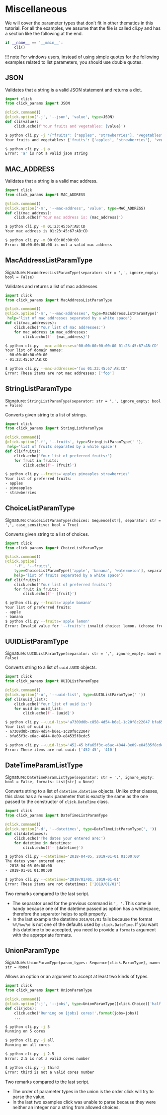 # Miscellaneous

We will cover the parameter types that don't fit in other thematics in this tutorial.
For all the examples, we assume that the file is called cli.py and has a section like the following at the end.

````python
if __name__ == '__main__':
    cli()
````

!!! note
    For windows users, instead of using simple quotes for the following examples related to list parameters,
    you should use double quotes.


## JSON

Validates that a string is a valid JSON statement and returns a dict.

````python
import click
from click_params import JSON

@click.command()
@click.option('-j', '--json', 'value', type=JSON)
def cli(value):
    click.echo(f'Your fruits and vegetables: {value}')
````

````bash
$ python cli.py -j '{"fruits": ["apples", "strawberries"], "vegetables": ["tomatoes", "cucumbers"]}'
Your fruits and vegetables: {'fruits': ['apples', 'strawberries'], 'vegetables': ['tomatoes', 'cucumbers']}

$ python cli.py -j a
Error: 'a' is not a valid json string
````

## MAC_ADDRESS

Validates that a string is a valid mac address.

````python
import click
from click_params import MAC_ADDRESS

@click.command()
@click.option('-m', '--mac-address', 'value', type=MAC_ADDRESS)
def cli(mac_address):
    click.echo(f'Your mac address is: {mac_address}')
````

````bash
$ python cli.py -m 01:23:45:67:AB:CD
Your mac address is 01:23:45:67:AB:CD

$ python cli.py -m 00:00:00:00:00
Error: 00:00:00:00:00 is not a valid mac address
````

## MacAddressListParamType

Signature: `MacAddressListParamType(separator: str = ',', ignore_empty: bool = False)`

Validates and returns a list of mac addresses

````python
import click
from click_params import MacAddressListParamType

@click.command()
@click.option('-m', '--mac-addresses', type=MacAddressListParamType(' '),
 help='list of mac addresses separated by a white space')
def cli(mac_addresses):
    click.echo('Your list of mac addresses:')
    for mac_address in mac_addresses:
        click.echo(f'- {mac_address}')
````

````bash
$ python cli.py --mac-addresses='00:00:00:00:00:00 01:23:45:67:AB:CD'
Your list of domain names:
- 00:00:00:00:00:00
- 01:23:45:67:AB:CD

$ python cli.py --mac-addresses='foo 01:23:45:67:AB:CD'
Error: These items are not mac addresses: ['foo']
````

## StringListParamType

Signature: `StringListParamType(separator: str = ',', ignore_empty: bool = False)`

Converts given string to a list of strings.

````python
import click
from click_params import StringListParamType

@click.command()
@click.option('-f', '--fruits', type=StringListParamType(' '),
 help='list of fruits separated by a white space')
def cli(fruits):
    click.echo('Your list of preferred fruits:')
    for fruit in fruits:
        click.echo(f'- {fruit}')
````

````bash
$ python cli.py --fruits='apples pineaples strawberries'
Your list of preferred fruits:
- apples
- pineapples
- strawberries
````

## ChoiceListParamType

Signature: `ChoiceListParamType(choices: Sequence[str], separator: str = ',', case_sensitive: bool = True)`

Converts given string to a list of choices.

````python
import click
from click_params import ChoiceListParamType

@click.command()
@click.option(
    '-f', '--fruits',
    type=ChoiceListParamType(['apple', 'banana', 'watermelon'], separator=' '),
    help='list of fruits separated by a white space')
def cli(fruits):
    click.echo('Your list of preferred fruits:')
    for fruit in fruits:
        click.echo(f'- {fruit}')
````

````bash
$ python cli.py --fruits='apple banana'
Your list of preferred fruits:
- apple
- banana
$ python cli.py --fruits='apple lemon'
Error: Invalid value for '--fruits': invalid choice: lemon. (choose from apple, banana, watermelon)
````

## UUIDListParamType

Signature: `UUIDListParamType(separator: str = ',', ignore_empty: bool = False)`

Converts string to a list of `uuid.UUID` objects.

````python
import click
from click_params import UUIDListParamType

@click.command()
@click.option('-u', '--uuid-list', type=UUIDListParamType(' '))
def cli(uuid_list):
    click.echo('Your list of uuid is:')
    for uuid in uuid_list:
        click.echo(f'- {uuid}')
````

````bash
$ python cli.py --uuid-list='a7309d0b-c858-4d54-b6e1-1c20f8c22047 bfa65f3c-e6ac-4844-8e09-e84535f8cdc5'
Your list of uuid is:
- a7309d0b-c858-4d54-b6e1-1c20f8c22047
- bfa65f3c-e6ac-4844-8e09-e84535f8cdc5

$ python cli.py --uuid-list='452-45 bfa65f3c-e6ac-4844-8e09-e84535f8cdc5 410'
Error: These items are not uuid: ['452-45', '410']
````

## DateTimeParamListType

Signature: `DateTimeParamListType(separator: str = ',', ignore_empty: bool = False, formats: List[str] = None)`

Converts string to a list of `datetime.datetime` objects. Unlike other classes, this class has a `formats` parameter
that is exactly the same as the one passed to the constructor of `click.DateTime` class.

````python
import click
from click_params import DateTimeListParamType

@click.command()
@click.option('-d', '--datetimes', type=DateTimeListParamType(', '))
def cli(datetimes):
    click.echo('The dates your entered are:')
    for datetime in datetimes:
        click.echo(f'- {datetime}')
````

````bash
$ python cli.py --datetimes='2018-04-05, 2019-01-01 01:00:00'
The dates your entered are:
- 2018-04-05 00:00:00
- 2019-01-01 01:00:00

$ python cli.py --datetimes='2019/01/01, 2019-01-01'
Error: These items are not datetimes: ['2019/01/01']
````

Two remarks compared to the last script.

- The separator used for the previous command is `', '`. This come in handy because one of the datetime passed as option
has a whitespace, therefore the separator helps to split properly.
- In the last example the datetime `2019/01/01` fails because the format `%Y/%m/%d` is not one of the defaults used by
`click.DateTime`. If you want this datetime to be accepted, you need to provide a `formats` argument with the appropriate
formats.

## UnionParamType

Signature: `UnionParamType(param_types: Sequence[click.ParamType], name: str = None)`

Allows an option or an argument to accept at least two kinds of types.

````python
import click
from click_params import UnionParamType

@click.command()
@click.option('-j', '--jobs', type=UnionParamType([click.Choice(['half', 'all']), click.INT], name="cores number"))
def cli(jobs):
    click.echo('Running on {jobs} cores!'.format(jobs=jobs))
    ...
````

````bash
$ python cli.py -j 5
Running on 5 cores

$ python cli.py -j all
Running on all cores

$ python cli.py -j 2.5
Error: 2.5 is not a valid cores number

$ python cli.py -j third
Error: third is not a valid cores number
````

Two remarks compared to the last script.

- The order of parameter types in the union is the order click will try to parse the value.
- In the last two examples click was unable to parse because they were neither an integer nor a string from allowed 
choices.